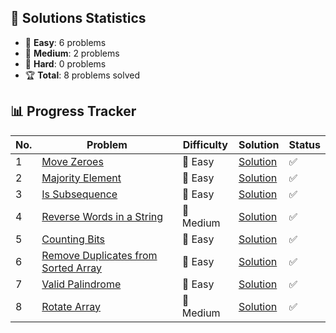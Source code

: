 ## 🎯 Solutions Statistics

- 👶 **Easy**: 6 problems
- 💪 **Medium**: 2 problems
- 🧠 **Hard**: 0 problems
- 🏆 **Total**: 8 problems solved

## 📊 Progress Tracker

| No. | Problem                                                                                                               | Difficulty | Solution                                                               | Status |
|-----|-----------------------------------------------------------------------------------------------------------------------|------------|------------------------------------------------------------------------|---------|
| 1   | [Move Zeroes](https://leetcode.com/problems/two-sum/)                                                                 | 👶 Easy | [Solution](./Algos/Arrays/Move%20Zeroes)                               | ✅ |
| 2   | [Majority Element](https://leetcode.com/problems/majority-element/description/)                                       | 👶 Easy | [Solution](./Algos/Arrays/Majority%20Element)                          | ✅ |
| 3   | [Is Subsequence](https://leetcode.com/problems/is-subsequence/description/)                                           | 👶 Easy | [Solution](./Algos/Is%20Subsequence)                                   | ✅ |
| 4   | [Reverse Words in a String](https://leetcode.com/problems/reverse-words-in-a-string/)                                 | 💪 Medium | [Solution](./Algos/Reverse%20Words%20in%20a%20String)                  | ✅ |
| 5   | [Counting Bits](https://leetcode.com/problems/counting-bits/description/)                                             | 👶 Easy | [Solution](./Algos/Bits/Counting%20Bits)                               | ✅ |
| 6   | [Remove Duplicates from Sorted Array](https://leetcode.com/problems/remove-duplicates-from-sorted-array/description/) | 👶 Easy | [Solution](./Algos/Arrays/Remove%20Duplicates%20from%20Sorted%20Array) | ✅ |
| 7   | [Valid Palindrome](https://leetcode.com/problems/valid-palindrome/description/)                                       | 👶 Easy | [Solution](./Algos/Strings/Valid%20Palindrome)                         | ✅ |
| 8   | [Rotate Array](https://leetcode.com/problems/rotate-array/description/)                                               | 💪 Medium | [Solution](./Algos/Arrays/Rotate%20Array)                              | ✅ |
